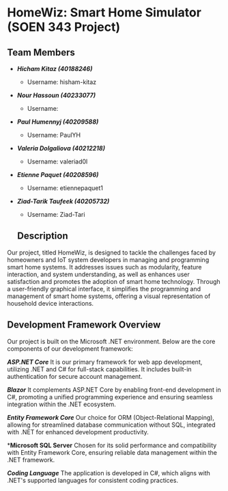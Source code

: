 # HomeWiz: Smart Home Simulator (SOEN 343 Project)

## Team Members
* ***Hicham Kitaz (40188246)***
  * Username: hisham-kitaz
* ***Nour Hassoun (40233077)***
  * Username: 
* ***Paul Humennyj (40209588)***
  * Username: PaulYH
* ***Valeria Dolgaliova (40212218)***
  * Username: valeriad0l
* ***Etienne Paquet (40208596)***
  * Username: etiennepaquet1
* ***Ziad-Tarik Taufeek (40205732)***
  * Username: Ziad-Tari
 
  ## Description
Our project, titled HomeWiz, is designed to tackle the challenges faced by homeowners and IoT system developers in managing and programming smart home systems. It addresses issues such as modularity, feature interaction, and system understanding, as well as enhances user satisfaction and promotes the adoption of smart home technology. Through a user-friendly graphical interface, it simplifies the programming and management of smart home systems, offering a visual representation of household device interactions. 

## Development Framework Overview

Our project is built on the Microsoft .NET environment. Below are the core components of our development framework:

***ASP.NET Core***
It is our primary framework for web app development, utilizing .NET and C# for full-stack capabilities. It includes built-in authentication for secure account management.

***Blazor***
It complements ASP.NET Core by enabling front-end development in C#, promoting a unified programming experience and ensuring seamless integration within the .NET ecosystem.

***Entity Framework Core***
Our choice for ORM (Object-Relational Mapping), allowing for streamlined database communication without SQL, integrated with .NET for enhanced development productivity.

***Microsoft SQL Server**
Chosen for its solid performance and compatibility with Entity Framework Core, ensuring reliable data management within the .NET framework.

***Coding Language***
The application is developed in C#, which aligns with .NET's supported languages for consistent coding practices.
